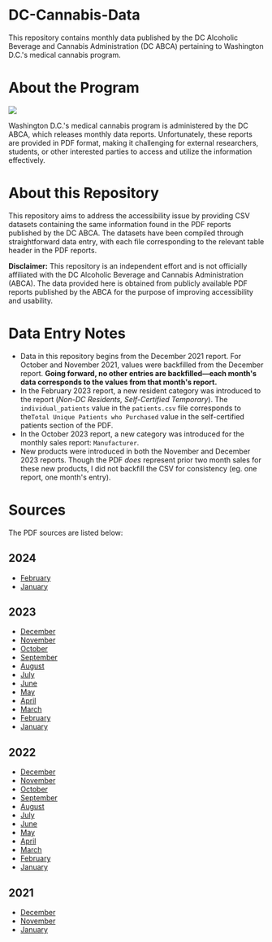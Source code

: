 # DC-Cannabis-Data
This repository contains monthly data published by the DC Alcoholic Beverage and Cannabis Administration (DC ABCA) pertaining to Washington D.C.'s medical cannabis program.

# About the Program
![](https://images.squarespace-cdn.com/content/v1/5a2d7ede9f07f555529f3ace/13466b8c-7ec0-416b-9e1b-b522477947b5/unnamed-109.png)

Washington D.C.'s medical cannabis program is administered by the DC ABCA, which releases monthly data reports. Unfortunately, these reports are provided in PDF format, making it challenging for external researchers, students, or other interested parties to access and utilize the information effectively.

# About this Repository
This repository aims to address the accessibility issue by providing CSV datasets containing the same information found in the PDF reports published by the DC ABCA. The datasets have been compiled through straightforward data entry, with each file corresponding to the relevant table header in the PDF reports.

**Disclaimer:** This repository is an independent effort and is not officially affiliated with the DC Alcoholic Beverage and Cannabis Administration (ABCA). The data provided here is obtained from publicly available PDF reports published by the ABCA for the purpose of improving accessibility and usability.

# Data Entry Notes
- Data in this repository begins from the December 2021 report. For October and November 2021, values were backfilled from the December report. **Going forward, no other entries are backfilled—each month's data corresponds to the values from that month's report.**
- In the February 2023 report, a new resident category was introduced to the report (*Non-DC Residents, Self-Certified Temporary*). The `individual_patients` value in the `patients.csv` file corresponds to the`Total Unique Patients who Purchased` value in the self-certified patients section of the PDF.
- In the October 2023 report, a new category was introduced for the monthly sales report: `Manufacturer`.
- New products were introduced in both the November and December 2023 reports. Though the PDF *does* represent prior two month sales for these new products, I did not backfill the CSV for consistency (eg. one report, one month's entry).

# Sources
The PDF sources are listed below:

## 2024 
- [February](https://abca.dc.gov/sites/default/files/dc/sites/abra/page_content/attachments/MCP%20Report%20-%20February%202024.pdf)
- [January](https://abca.dc.gov/sites/default/files/dc/sites/abra/page_content/attachments/MCP%20Metrics%20-%20January%202024.pdf)

## 2023
- [December](https://abca.dc.gov/sites/default/files/dc/sites/abra/page_content/attachments/MCP%20Metrics%20-%20December%202023.pdf)
- [November](https://abca.dc.gov/sites/default/files/dc/sites/abra/page_content/attachments/MCP%20Report%20-%20November%202023.pdf)
- [October](https://abca.dc.gov/sites/default/files/dc/sites/abra/page_content/attachments/MCP%20Metrics%20-%20October%202023.pdf)
- [September](https://abca.dc.gov/sites/default/files/dc/sites/abra/page_content/attachments/MCP%20Metrics%20-%20September%202023.pdf)
- [August](https://abca.dc.gov/sites/default/files/dc/sites/abra/page_content/attachments/MCP%20Metrics%20-%20August%202023.pdf)
- [July](https://abca.dc.gov/sites/default/files/dc/sites/abra/page_content/attachments/MCP%20Metrics%20-%20July%202023.pdfs)
- [June](https://abca.dc.gov/sites/default/files/dc/sites/abra/page_content/attachments/MCP%20Metrics%20-%20June%202023%20%281%29.pdfs)
- [May](https://abca.dc.gov/sites/default/files/dc/sites/abra/page_content/attachments/MCP%20Metrics%20-%20May%202023.pdfs)
- [April](https://abca.dc.gov/sites/default/files/dc/sites/abra/page_content/attachments/MCP%20Metrics%20-%20April%202023.pdf)
- [March](https://abca.dc.gov/sites/default/files/dc/sites/abra/page_content/attachments/MCP%20Metrics%20-%20March%202023%20%282%29.pdfs)
- [February](https://abca.dc.gov/sites/default/files/dc/sites/abra/page_content/attachments/MCP%20Metrics%20Report%20-%20February%202023.pdf)
- [January](https://abca.dc.gov/sites/default/files/dc/sites/abra/page_content/attachments/MCP%20Metrics%20January%202023.pdf)

## 2022
- [December](https://abca.dc.gov/sites/default/files/dc/sites/abra/page_content/attachments/MCP%20Metrics%20Report%20-%20December%202022.pdf)
- [November](https://abca.dc.gov/sites/default/files/dc/sites/abra/page_content/attachments/MCP%20Metrics%20November%202022%20Report.pdf)
- [October](https://abca.dc.gov/sites/default/files/dc/sites/abra/page_content/attachments/MCP%20Metrics%20October%202022.pdf)
- [September](https://abca.dc.gov/sites/default/files/dc/sites/abra/page_content/attachments/MCP%20Metrics%20September%202022.pdf)
- [August](https://abca.dc.gov/sites/default/files/dc/sites/abra/page_content/attachments/MCP%20Metrics%20August%202022%20Report.pdf)
- [July](https://abca.dc.gov/sites/default/files/dc/sites/abra/page_content/attachments/MCP%20Metrics%20July%202022%20Report.pdf)
- [June](https://abca.dc.gov/sites/default/files/dc/sites/abra/page_content/attachments/MCP%20Metrics%20June%202022%20Report.pdf)
- [May](https://abca.dc.gov/sites/default/files/dc/sites/abra/page_content/attachments/MCP%20Metrics%20May%202022.pdf)
- [April](https://abca.dc.gov/sites/default/files/dc/sites/abra/page_content/attachments/MCP%20Metrics%20April%202022%20Report.pdf)
- [March](https://abca.dc.gov/sites/default/files/dc/sites/abra/page_content/attachments/MCP%20Metrics%20March%202022%20Report.pdf)
- [February](https://abca.dc.gov/sites/default/files/dc/sites/abra/page_content/attachments/MCP%20Metrics%20February%202022%20Report.pdf)
- [January](https://abca.dc.gov/sites/default/files/dc/sites/abra/page_content/attachments/MCP%20Metrics%20January%202022.pdf)

## 2021
- [December](https://abca.dc.gov/sites/default/files/dc/sites/abra/publication/attachments/MCP%20Metrics%20December%202021.pdf)
- [November](https://abca.dc.gov/sites/default/files/dc/sites/abra/publication/attachments/MCP%20Metrics%20November%202021_2.pdf)
- [January](https://abca.dc.gov/sites/default/files/dc/sites/abra/publication/attachments/2021-01-27%20MCP%20Program%20Report.pdf)

